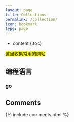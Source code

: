 ```yaml
---
layout: page
title: Collections
permalink: /collection/
icon: bookmark
type: page
---
```


* content
{:toc}

<mark>这里收集常用的网站</mark>

## 编程语言

### go




## Comments

{% include comments.html %}
